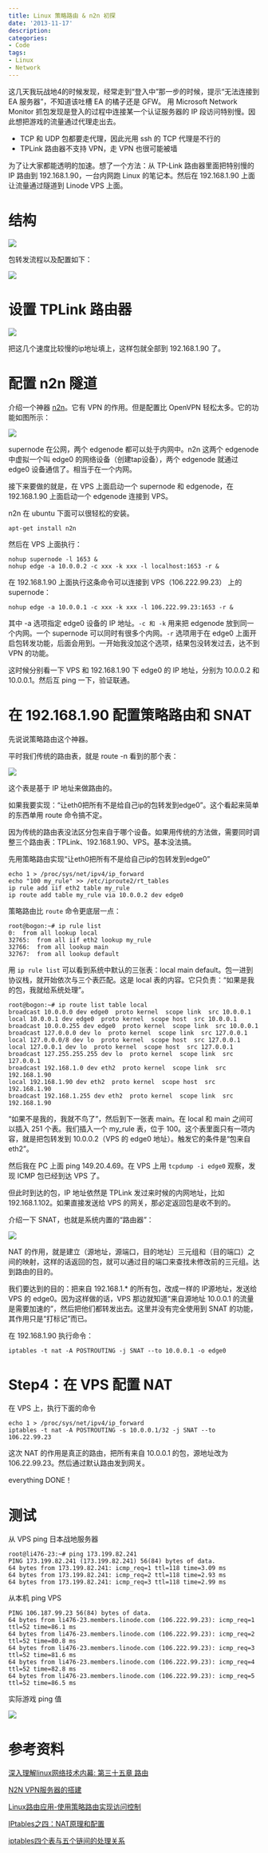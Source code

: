 ```yaml
---
title: Linux 策略路由 & n2n 初探
date: '2013-11-17'
description:
categories:
- Code
tags:
- Linux
- Network
---
```


这几天我玩战地4的时候发现，经常走到“登入中”那一步的时候，提示“无法连接到 EA 服务器”，不知道该吐槽 EA 的橘子还是 GFW。
用 Microsoft Network Monitor 抓包发现是登入的过程中连接某一个认证服务器的 IP 段访问特别慢。因此想把游戏的流量通过代理走出去。

 - TCP 和 UDP 包都要走代理，因此光用 ssh 的 TCP 代理是不行的
 - TPLink 路由器不支持 VPN，走 VPN 也很可能被墙

为了让大家都能透明的加速。想了一个方法：从 TP-Link 路由器里面把特别慢的 IP 路由到 192.168.1.90，一台内网跑 Linux 的笔记本。然后在 192.168.1.90 上面让流量通过隧道到 Linode VPS 上面。

# 结构

![](/img/policy-route.png)

包转发流程以及配置如下：

![](/img/policy-route-4.png)

# 设置 TPLink 路由器

![](/img/policy-route-2.png)

把这几个速度比较慢的ip地址填上，这样包就全部到 192.168.1.90 了。

# 配置 n2n 隧道

介绍一个神器 [n2n](http://www.ntop.org/products/n2n/)。它有 VPN 的作用。但是配置比 OpenVPN 轻松太多。它的功能如图所示：

![](/img/policy-route-n2n.png)

supernode 在公网，两个 edgenode 都可以处于内网中。n2n 这两个 edgenode 中虚拟一个叫 edge0 的网络设备（创建tap设备），两个 edgenode 就通过 edge0 设备通信了。相当于在一个内网。

接下来要做的就是，在 VPS 上面启动一个 supernode 和 edgenode，在 192.168.1.90 上面启动一个 edgenode 连接到 VPS。

n2n 在 ubuntu 下面可以很轻松的安装。

	apt-get install n2n

然后在 VPS 上面执行：

	nohup supernode -l 1653 &
	nohup edge -a 10.0.0.2 -c xxx -k xxx -l localhost:1653 -r &

在 192.168.1.90 上面执行这条命令可以连接到 VPS（106.222.99.23） 上的 supernode：

	nohup edge -a 10.0.0.1 -c xxx -k xxx -l 106.222.99.23:1653 -r &

其中 -a 选项指定 edge0 设备的 IP 地址。`-c 和 -k` 用来把 edgenode 放到同一个内网。一个 supernode 可以同时有很多个内网。`-r` 选项用于在 edge0 上面开启包转发功能，后面会用到。一开始我没加这个选项，结果包没转发过去，达不到 VPN 的功能。

这时候分别看一下 VPS 和 192.168.1.90 下 edge0 的 IP 地址，分别为 10.0.0.2 和 10.0.0.1。然后互 ping 一下，验证联通。

# 在 192.168.1.90 配置策略路由和 SNAT

先说说策略路由这个神器。

平时我们传统的路由表，就是 route -n 看到的那个表：

![](/img/policy-route-3.png)

这个表是基于 IP 地址来做路由的。

如果我要实现：“让eth0把所有不是给自己ip的包转发到edge0”。这个看起来简单的东西单用 route 命令搞不定。

因为传统的路由表没法区分包来自于哪个设备。如果用传统的方法做，需要同时调整三个路由表：TPLink、192.168.1.90、VPS。基本没法搞。

先用策略路由实现“让eth0把所有不是给自己ip的包转发到edge0”

	echo 1 > /proc/sys/net/ipv4/ip_forward
	echo "100 my_rule" >> /etc/iproute2/rt_tables
	ip rule add iif eth2 table my_rule
	ip route add table my_rule via 10.0.0.2 dev edge0

策略路由比 `route` 命令更底层一点：

	root@bogon:~# ip rule list
	0:	from all lookup local 
	32765:	from all iif eth2 lookup my_rule 
	32766:	from all lookup main 
	32767:	from all lookup default 

用 `ip rule list` 可以看到系统中默认的三张表：local main default。包一进到协议栈，就开始依次与三个表匹配。这是 local 表的内容。它只负责：“如果是我的包，我就给系统处理”。

	root@bogon:~# ip route list table local
	broadcast 10.0.0.0 dev edge0  proto kernel  scope link  src 10.0.0.1 
	local 10.0.0.1 dev edge0  proto kernel  scope host  src 10.0.0.1 
	broadcast 10.0.0.255 dev edge0  proto kernel  scope link  src 10.0.0.1 
	broadcast 127.0.0.0 dev lo  proto kernel  scope link  src 127.0.0.1 
	local 127.0.0.0/8 dev lo  proto kernel  scope host  src 127.0.0.1 
	local 127.0.0.1 dev lo  proto kernel  scope host  src 127.0.0.1 
	broadcast 127.255.255.255 dev lo  proto kernel  scope link  src 127.0.0.1 
	broadcast 192.168.1.0 dev eth2  proto kernel  scope link  src 192.168.1.90 
	local 192.168.1.90 dev eth2  proto kernel  scope host  src 192.168.1.90 
	broadcast 192.168.1.255 dev eth2  proto kernel  scope link  src 192.168.1.90

“如果不是我的，我就不鸟了”，然后到下一张表 main。在 local 和 main 之间可以插入 251 个表。我们插入一个 my_rule 表，位于 100。这个表里面只有一项内容，就是把包转发到 10.0.0.2（VPS 的 edge0 地址）。触发它的条件是“包来自 eth2”。

然后我在 PC 上面 ping 149.20.4.69。在 VPS 上用 `tcpdump -i edge0` 观察，发现 ICMP 包已经到达 VPS 了。

但此时到达的包，IP 地址依然是 TPLink 发过来时候的内网地址，比如 192.168.1.102。如果直接发送给 VPS 的网关，那必定返回包是收不到的。

介绍一下 SNAT，也就是系统内置的“路由器”：

![](/img/policy-route-snat.png)

NAT 的作用，就是建立（源地址，源端口，目的地址）三元组和（目的端口）之间的映射，这样的话返回的包，就可以通过目的端口来查找未修改前的三元组。达到路由的目的。

我们要达到的目的：把来自 192.168.1.* 的所有包，改成一样的 IP源地址，发送给 VPS 的 edge0。因为这样做的话，VPS 那边就知道“来自源地址 10.0.0.1 的流量是需要加速的”，然后把他们都转发出去。这里并没有完全使用到 SNAT 的功能，其作用只是“打标记”而已。

在 192.168.1.90 执行命令：

	iptables -t nat -A POSTROUTING -j SNAT --to 10.0.0.1 -o edge0

# Step4：在 VPS 配置 NAT

在 VPS 上，执行下面的命令

	echo 1 > /proc/sys/net/ipv4/ip_forward
	iptables -t nat -A POSTROUTING -s 10.0.0.1/32 -j SNAT --to 106.22.99.23

这次 NAT 的作用是真正的路由，把所有来自 10.0.0.1 的包，源地址改为 106.22.99.23。然后通过默认路由发到网关。

everything DONE！

# 测试

从 VPS ping 日本战地服务器

	root@li476-23:~# ping 173.199.82.241
	PING 173.199.82.241 (173.199.82.241) 56(84) bytes of data.
	64 bytes from 173.199.82.241: icmp_req=1 ttl=118 time=3.09 ms
	64 bytes from 173.199.82.241: icmp_req=2 ttl=118 time=2.93 ms
	64 bytes from 173.199.82.241: icmp_req=3 ttl=118 time=2.99 ms

从本机 ping VPS
	
	PING 106.187.99.23 56(84) bytes of data.
	64 bytes from li476-23.members.linode.com (106.222.99.23): icmp_req=1 ttl=52 time=86.1 ms
	64 bytes from li476-23.members.linode.com (106.222.99.23): icmp_req=2 ttl=52 time=80.8 ms
	64 bytes from li476-23.members.linode.com (106.222.99.23): icmp_req=3 ttl=52 time=81.6 ms
	64 bytes from li476-23.members.linode.com (106.222.99.23): icmp_req=4 ttl=52 time=82.8 ms
	64 bytes from li476-23.members.linode.com (106.222.99.23): icmp_req=5 ttl=52 time=86.5 ms

实际游戏 ping 值

![](/img/policy-route-test.png)


# 参考资料

[深入理解linux网络技术内幕: 第三十五章 路由](http://www.oreilly.com.cn/index.php?func=book&isbn=978-7-5083-7964-7)

[N2N VPN服务器的搭建](http://www.ipcpu.com/2010/10/n2n-vpn/)

[Linux路由应用-使用策略路由实现访问控制](http://blog.csdn.net/dog250/article/details/6685633)

[IPtables之四：NAT原理和配置](http://lustlost.blog.51cto.com/2600869/943110)

[iptables四个表与五个链间的处理关系](http://blog.sina.com.cn/s/blog_71261a2d0100xaob.html)
